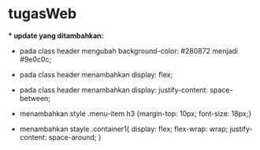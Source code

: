 # tugasWeb

**\* update yang ditambahkan:**
* pada class header mengubah background-color: #280872 menjadi #9e0c0c;
* pada class header menambahkan display: flex;
* pada class header menambahkan display: justify-content: space-between;

* menambahkan style .menu-item h3 {margin-top: 10px; font-size: 18px;}
* menambahkan stayle .container1{
                        display: flex;
                        flex-wrap: wrap;
                        justify-content: space-around;
                    }

